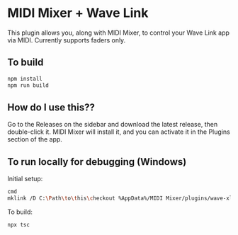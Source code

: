 # MIDI Mixer + Wave Link

This plugin allows you, along with MIDI Mixer, to control your Wave Link app via MIDI. Currently supports faders only.

## To build

```sh
npm install
npm run build
```

## How do I use this??

Go to the Releases on the sidebar and download the latest release, then double-click it. MIDI Mixer will install it, and you can activate it in the Plugins section of the app.

## To run locally for debugging (Windows)

Initial setup:

```sh
cmd
mklink /D C:\Path\to\this\checkout %AppData%/MIDI Mixer/plugins/wave-xlr
```

To build:

```
npx tsc
```
